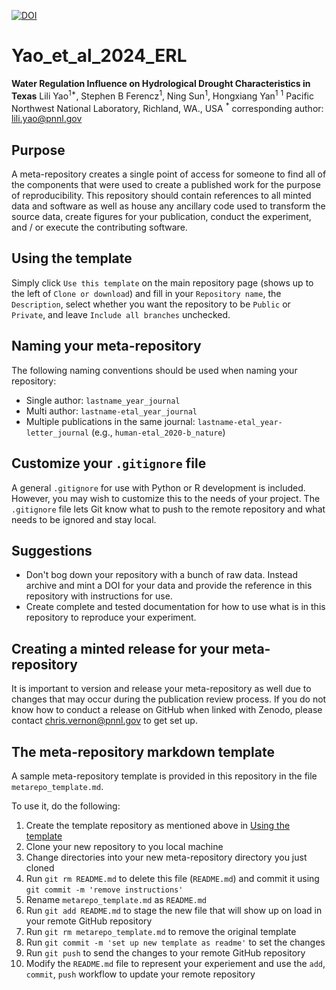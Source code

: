 [![DOI](https://zenodo.org/badge/265254045.svg)](https://zenodo.org/doi/10.5281/zenodo.10442485)

# Yao_et_al_2024_ERL
**Water Regulation Influence on Hydrological Drought Characteristics in Texas**
Lili Yao<sup>1*</sup>, Stephen B Ferencz<sup>1</sup>, Ning Sun<sup>1</sup>, Hongxiang Yan<sup>1</sup>
<sup>1</sup> Pacific Northwest National Laboratory, Richland, WA., USA
<sup>*</sup> corresponding author: lili.yao@pnnl.gov

## Purpose
A meta-repository creates a single point of access for someone to find all of the components that were used to create a published work for the purpose of reproducibility.  This repository should contain references to all minted data and software as well as house any ancillary code used to transform the source data, create figures for your publication, conduct the experiment, and / or execute the contributing software.

## Using the template
Simply click `Use this template` on the main repository page (shows up to the left of `Clone or download`) and fill in your `Repository name`, the `Description`, select whether you want the repository to be `Public` or `Private`, and leave `Include all branches` unchecked.

## Naming your meta-repository
The following naming conventions should be used when naming your repository:  
- Single author:  `lastname_year_journal`
- Multi author:  `lastname-etal_year_journal`
- Multiple publications in the same journal:  `lastname-etal_year-letter_journal` (e.g., `human-etal_2020-b_nature`)

## Customize your `.gitignore` file
A general `.gitignore` for use with Python or R development is included.  However, you may wish to customize this to the needs of your project.  The `.gitignore` file lets Git know what to push to the remote repository and what needs to be ignored and stay local.

## Suggestions
- Don't bog down your repository with a bunch of raw data.  Instead archive and mint a DOI for your data and provide the reference in this repository with instructions for use.
- Create complete and tested documentation for how to use what is in this repository to reproduce your experiment.

## Creating a minted release for your meta-repository
It is important to version and release your meta-repository as well due to changes that may occur during the publication review process.  If you do not know how to conduct a release on GitHub when linked with Zenodo, please contact chris.vernon@pnnl.gov to get set up.  

## The meta-repository markdown template
A sample meta-repository template is provided in this repository in the file `metarepo_template.md`.  

To use it, do the following:
1. Create the template repository as mentioned above in [Using the template](#using-the-template)
2. Clone your new repository to you local machine
3. Change directories into your new meta-repository directory you just cloned
4. Run `git rm README.md` to delete this file (`README.md`) and commit it using `git commit -m 'remove instructions'`
5. Rename `metarepo_template.md` as `README.md`
6. Run `git add README.md` to stage the new file that will show up on load in your remote GitHub repository
7. Run `git rm metarepo_template.md` to remove the original template
8. Run `git commit -m 'set up new template as readme'` to set the changes
9. Run `git push` to send the changes to your remote GitHub repository
10. Modify the `README.md` file to represent your experiement and use the `add`, `commit`, `push` workflow to update your remote repository
